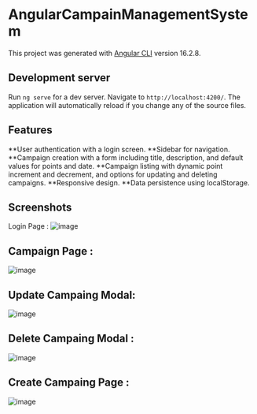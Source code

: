 # AngularCampainManagementSystem

This project was generated with [Angular CLI](https://github.com/angular/angular-cli) version 16.2.8.

## Development server

Run `ng serve` for a dev server. Navigate to `http://localhost:4200/`. The application will automatically reload if you change any of the source files.

## Features

**User authentication with a login screen.
**Sidebar for navigation.
**Campaign creation with a form including title, description, and default values for points and date.
**Campaign listing with dynamic point increment and decrement, and options for updating and deleting campaigns.
**Responsive design.
**Data persistence using localStorage.

## Screenshots

Login Page : 
![image](https://github.com/sinanyilmaz0/angular-campaign-management-system/assets/48128545/d1ed56cd-62a3-423a-a61d-9821c7baebd0)

## Campaign Page : 
![image](https://github.com/sinanyilmaz0/angular-campaign-management-system/assets/48128545/6a46811c-a595-4df3-862b-9fad36bd8a46)

## Update Campaing Modal: 
![image](https://github.com/sinanyilmaz0/angular-campaign-management-system/assets/48128545/284b9e74-fefe-436d-aa24-7318b0f73256)

## Delete Campaing Modal :
![image](https://github.com/sinanyilmaz0/angular-campaign-management-system/assets/48128545/d2342cd9-4332-48c0-97cf-ef99663b34f5)

## Create Campaing Page : 
![image](https://github.com/sinanyilmaz0/angular-campaign-management-system/assets/48128545/32488157-2b2c-4f31-8168-3a6415637685)



